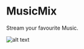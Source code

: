 # MusicMix

Stream your favourite Music.

![alt text](http://url/to/img.png](https://i.ibb.co/Dt4LGpQ/Capturemusic.jpg)https://i.ibb.co/Dt4LGpQ/Capturemusic.jpg)
